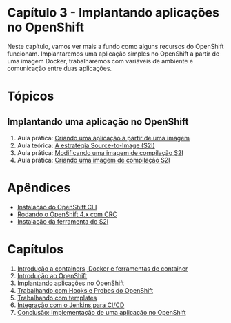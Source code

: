 # Capítulo 3 - Implantando aplicações no OpenShift
Neste capítulo, vamos ver mais a fundo como alguns recursos do OpenShift funcionam. Implantaremos uma aplicação simples no OpenShift a partir de uma imagem Docker, trabalharemos com variáveis de ambiente e comunicação entre duas aplicações.

# Tópicos
## Implantando uma aplicação no OpenShift
1. Aula prática: [Criando uma aplicação a partir de uma imagem](aula01)
2. Aula teórica: [A estratégia Source-to-Image (S2I)](aula02)
3. Aula prática: [Modificando uma imagem de compilação S2I](aula03)
4. Aula prática: [Criando uma imagem de compilação S2I](aula04)

# Apêndices
* [Instalação do OpenShift CLI](apendices/openshift_cli.md)
* [Rodando o OpenShift 4.x com CRC](apendices/openshift_crc.md)
* [Instalação da ferramenta do S2I](apendices/s2i.md)

# Capítulos
1. [Introdução a containers, Docker e ferramentas de container](https://github.com/mentoria-openshift/capitulo01)
2. [Introdução ao OpenShift](https://github.com/mentoria-openshift/capitulo02)
3. [Implantando aplicações no OpenShift](https://github.com/mentoria-openshift/capitulo03)
4. [Trabalhando com Hooks e Probes do OpenShift](https://github.com/mentoria-openshift/capitulo04)
5. [Trabalhando com templates](https://github.com/mentoria-openshift/capitulo05)
6. [Integração com o Jenkins para CI/CD](https://github.com/mentoria-openshift/capitulo06)
7. [Conclusão: Implementação de uma aplicação no OpenShift](https://github.com/mentoria-openshift/capitulo07)
